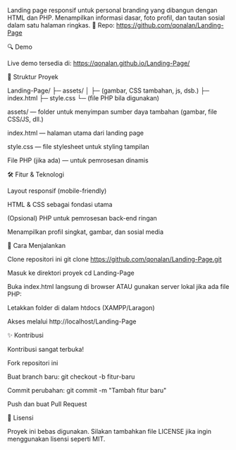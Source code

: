 Landing page responsif untuk personal branding yang dibangun dengan HTML dan PHP. Menampilkan informasi dasar, foto profil, dan tautan sosial dalam satu halaman ringkas.
🔗 Repo: https://github.com/qonalan/Landing-Page

🔍 Demo

Live demo tersedia di:
https://qonalan.github.io/Landing-Page/

📁 Struktur Proyek

Landing-Page/
├─ assets/
│ ├─ (gambar, CSS tambahan, js, dsb.)
├─ index.html
├─ style.css
└─ (file PHP bila digunakan)

assets/ — folder untuk menyimpan sumber daya tambahan (gambar, file CSS/JS, dll.)

index.html — halaman utama dari landing page

style.css — file stylesheet untuk styling tampilan

File PHP (jika ada) — untuk pemrosesan dinamis

🛠 Fitur & Teknologi

Layout responsif (mobile-friendly)

HTML & CSS sebagai fondasi utama

(Opsional) PHP untuk pemrosesan back-end ringan

Menampilkan profil singkat, gambar, dan sosial media

🚀 Cara Menjalankan

Clone repositori ini
git clone https://github.com/qonalan/Landing-Page.git

Masuk ke direktori proyek
cd Landing-Page

Buka index.html langsung di browser
ATAU gunakan server lokal jika ada file PHP:

Letakkan folder di dalam htdocs (XAMPP/Laragon)

Akses melalui http://localhost/Landing-Page

✨ Kontribusi

Kontribusi sangat terbuka!

Fork repositori ini

Buat branch baru:
git checkout -b fitur-baru

Commit perubahan:
git commit -m "Tambah fitur baru"

Push dan buat Pull Request

📄 Lisensi

Proyek ini bebas digunakan. Silakan tambahkan file LICENSE jika ingin menggunakan lisensi seperti MIT.
